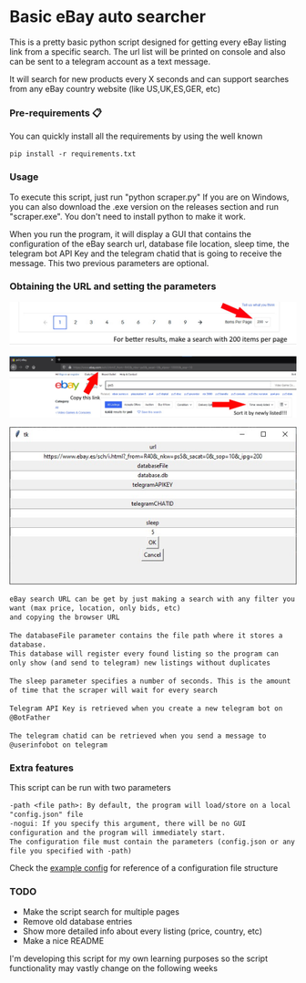 # Basic eBay auto searcher

This is a pretty basic python script designed for getting every eBay listing link from a specific search.
The url list will be printed on console and also can be sent to a telegram account as a text message. 

It will search for new products every X seconds and can support searches from any eBay country website (like US,UK,ES,GER, etc)

### Pre-requirements 📋

You can quickly install all the requirements by using the well known 

```
pip install -r requirements.txt
```

### Usage
To execute this script, just run "python scraper.py"
If you are on Windows, you can also download the .exe version on the releases section and run "scraper.exe". You don't need to install python to make it work.

When you run the program, it will display a GUI that contains the configuration of the eBay search url, database file location, sleep time, the telegram bot API Key 
and the telegram chatid that is going to receive the message. This two previous parameters are 
optional.

### Obtaining the URL and setting the parameters

![alt text](ebaysearch2.jpg)

![alt text](ebaysearch.jpg)

![alt text](guiconfig.jpg)

    eBay search URL can be get by just making a search with any filter you want (max price, location, only bids, etc)
    and copying the browser URL
    
    The databaseFile parameter contains the file path where it stores a database. 
    This database will register every found listing so the program can only show (and send to telegram) new listings without duplicates
    
    The sleep parameter specifies a number of seconds. This is the amount of time that the scraper will wait for every search
    
    Telegram API Key is retrieved when you create a new telegram bot on @BotFather

    The telegram chatid can be retrieved when you send a message to @userinfobot on telegram

### Extra features

This script can be run with two parameters

```
-path <file path>: By default, the program will load/store on a local "config.json" file 
-nogui: If you specify this argument, there will be no GUI configuration and the program will immediately start.
The configuration file must contain the parameters (config.json or any file you specified with -path)
```
Check the [example config](example.json) for reference of a configuration file structure

### TODO
* Make the script search for multiple pages
* Remove old database entries
* Show more detailed info about every listing (price, country, etc)
* Make a nice README


I'm developing this script for my own learning purposes so the script functionality may vastly change on the following weeks


